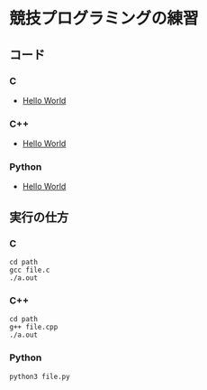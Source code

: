 # 競技プログラミングの練習

## コード

### C

- [Hello World](HelloWorld/01.c)

### C++

- [Hello World](HelloWorld/01.c)

### Python

- [Hello World](HelloWorld/01.py)

## 実行の仕方

### C

```
cd path
gcc file.c
./a.out
```

### C++

```
cd path
g++ file.cpp
./a.out
```

### Python

```
python3 file.py
```
